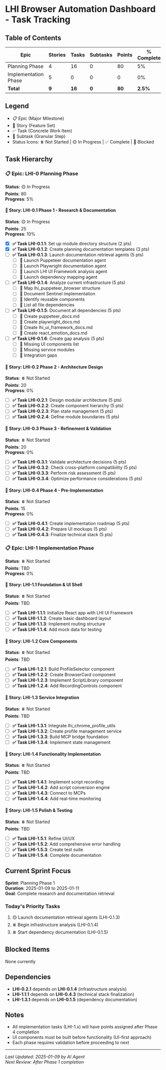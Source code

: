 # LHI Browser Automation Dashboard - Task Tracking

## Table of Contents
| Epic | Stories | Tasks | Subtasks | Points | % Complete |
|------|---------|-------|----------|--------|------------|
| Planning Phase | 4 | 16 | 0 | 80 | 5% |
| Implementation Phase | 5 | 0 | 0 | 0 | 0% |
| **Total** | **9** | **16** | **0** | **80** | **2.5%** |

## Legend
- 📋 Epic (Major Milestone)
- 📖 Story (Feature Set)
- ✅ Task (Concrete Work Item)
- 🔸 Subtask (Granular Step)
- Status Icons: ⏸️ Not Started | 🟡 In Progress | ✅ Complete | 🔴 Blocked

## Task Hierarchy

### 📋 Epic: LHI-0 Planning Phase
**Status**: 🟡 In Progress  
**Points**: 80  
**Progress**: 5%

#### 📖 Story: LHI-0.1 Phase 1 - Research & Documentation
**Status**: 🟡 In Progress  
**Points**: 25  
**Progress**: 10%

- [x] **✅ Task LHI-0.1.1**: Set up module directory structure (2 pts)
- [x] **✅ Task LHI-0.1.2**: Create planning documentation templates (3 pts)
- [ ] **✅ Task LHI-0.1.3**: Launch documentation retrieval agents (5 pts)
  - [ ] 🔸 Launch Puppeteer documentation agent
  - [ ] 🔸 Launch Playwright documentation agent
  - [ ] 🔸 Launch LHI UI Framework analysis agent
  - [ ] 🔸 Launch dependency mapping agent
- [ ] **✅ Task LHI-0.1.4**: Analyze current infrastructure (5 pts)
  - [ ] 🔸 Map lhi_puppeteer_browser structure
  - [ ] 🔸 Document Sentinel implementation
  - [ ] 🔸 Identify reusable components
  - [ ] 🔸 List all file dependencies
- [ ] **✅ Task LHI-0.1.5**: Document all dependencies (5 pts)
  - [ ] 🔸 Create puppeteer_docs.md
  - [ ] 🔸 Create playwright_docs.md
  - [ ] 🔸 Create lhi_ui_framework_docs.md
  - [ ] 🔸 Create react_emotion_docs.md
- [ ] **✅ Task LHI-0.1.6**: Create gap analysis (5 pts)
  - [ ] 🔸 Missing UI components list
  - [ ] 🔸 Missing service modules
  - [ ] 🔸 Integration gaps

#### 📖 Story: LHI-0.2 Phase 2 - Architecture Design
**Status**: ⏸️ Not Started  
**Points**: 20  
**Progress**: 0%

- [ ] **✅ Task LHI-0.2.1**: Design modular architecture (5 pts)
- [ ] **✅ Task LHI-0.2.2**: Create component hierarchy (5 pts)
- [ ] **✅ Task LHI-0.2.3**: Plan state management (5 pts)
- [ ] **✅ Task LHI-0.2.4**: Define module boundaries (5 pts)

#### 📖 Story: LHI-0.3 Phase 3 - Refinement & Validation
**Status**: ⏸️ Not Started  
**Points**: 20  
**Progress**: 0%

- [ ] **✅ Task LHI-0.3.1**: Validate architecture decisions (5 pts)
- [ ] **✅ Task LHI-0.3.2**: Check cross-platform compatibility (5 pts)
- [ ] **✅ Task LHI-0.3.3**: Perform risk assessment (5 pts)
- [ ] **✅ Task LHI-0.3.4**: Optimize performance considerations (5 pts)

#### 📖 Story: LHI-0.4 Phase 4 - Pre-Implementation
**Status**: ⏸️ Not Started  
**Points**: 15  
**Progress**: 0%

- [ ] **✅ Task LHI-0.4.1**: Create implementation roadmap (5 pts)
- [ ] **✅ Task LHI-0.4.2**: Prepare UI mockups (5 pts)
- [ ] **✅ Task LHI-0.4.3**: Finalize technical stack (5 pts)

### 📋 Epic: LHI-1 Implementation Phase
**Status**: ⏸️ Not Started  
**Points**: TBD  
**Progress**: 0%

#### 📖 Story: LHI-1.1 Foundation & UI Shell
**Status**: ⏸️ Not Started  
**Points**: TBD  

- [ ] **✅ Task LHI-1.1.1**: Initialize React app with LHI UI Framework
- [ ] **✅ Task LHI-1.1.2**: Create basic dashboard layout
- [ ] **✅ Task LHI-1.1.3**: Implement routing structure
- [ ] **✅ Task LHI-1.1.4**: Add mock data for testing

#### 📖 Story: LHI-1.2 Core Components
**Status**: ⏸️ Not Started  
**Points**: TBD  

- [ ] **✅ Task LHI-1.2.1**: Build ProfileSelector component
- [ ] **✅ Task LHI-1.2.2**: Create BrowserCard component
- [ ] **✅ Task LHI-1.2.3**: Implement ScriptLibrary component
- [ ] **✅ Task LHI-1.2.4**: Add RecordingControls component

#### 📖 Story: LHI-1.3 Service Integration
**Status**: ⏸️ Not Started  
**Points**: TBD  

- [ ] **✅ Task LHI-1.3.1**: Integrate lhi_chrome_profile_utils
- [ ] **✅ Task LHI-1.3.2**: Create profile management service
- [ ] **✅ Task LHI-1.3.3**: Build MCP bridge foundation
- [ ] **✅ Task LHI-1.3.4**: Implement state management

#### 📖 Story: LHI-1.4 Functionality Implementation
**Status**: ⏸️ Not Started  
**Points**: TBD  

- [ ] **✅ Task LHI-1.4.1**: Implement script recording
- [ ] **✅ Task LHI-1.4.2**: Add script conversion engine
- [ ] **✅ Task LHI-1.4.3**: Connect to MCPs
- [ ] **✅ Task LHI-1.4.4**: Add real-time monitoring

#### 📖 Story: LHI-1.5 Polish & Testing
**Status**: ⏸️ Not Started  
**Points**: TBD  

- [ ] **✅ Task LHI-1.5.1**: Refine UI/UX
- [ ] **✅ Task LHI-1.5.2**: Add comprehensive error handling
- [ ] **✅ Task LHI-1.5.3**: Create test suite
- [ ] **✅ Task LHI-1.5.4**: Complete documentation

## Current Sprint Focus
**Sprint**: Planning Phase 1  
**Duration**: 2025-01-09 to 2025-01-11  
**Goal**: Complete research and documentation retrieval

### Today's Priority Tasks
1. 🟡 Launch documentation retrieval agents (LHI-0.1.3)
2. ⏸️ Begin infrastructure analysis (LHI-0.1.4)
3. ⏸️ Start dependency documentation (LHI-0.1.5)

## Blocked Items
None currently

## Dependencies
- **LHI-0.2.1** depends on **LHI-0.1.4** (infrastructure analysis)
- **LHI-1.1.1** depends on **LHI-0.4.3** (technical stack finalization)
- **LHI-1.3.1** depends on **LHI-0.1.5** (dependency documentation)

## Notes
- All implementation tasks (LHI-1.x) will have points assigned after Phase 4 completion
- UI components must be built before functionality (UI-first approach)
- Each phase requires validation before proceeding to next

---

*Last Updated: 2025-01-09 by AI Agent*  
*Next Review: After Phase 1 completion*